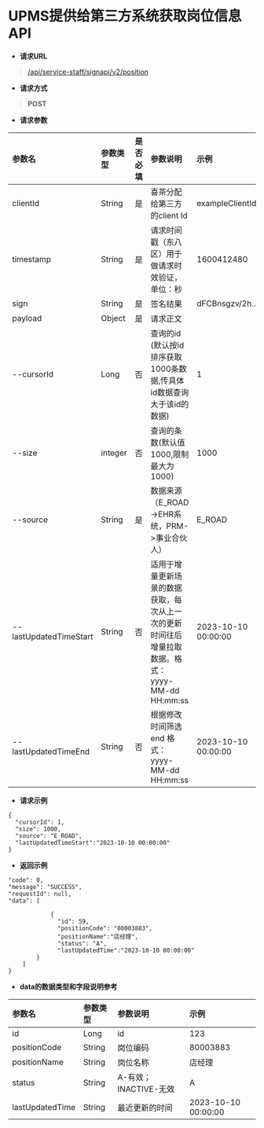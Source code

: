 # UPMS提供给第三方系统获取岗位信息API
- **请求URL**
> [/api/service-staff/signapi/v2/position](#)
- **请求方式**
>**POST**

- **请求参数**

| 参数名                    | 参数类型         | 是否必填 | 参数说明                                                                                               | 示例                                     |
|:-----------------------|:-------------|:-----|:---------------------------------------------------------------------------------------------------|:---------------------------------------|
| clientId               | String       | 是    | 喜茶分配给第三方的client Id                                                                                 | exampleClientId                        |
| timestamp              | String       | 是    | 请求时间戳（东八区）用于做请求时效验证，单位：秒                                                                           | 1600412480                             |
| sign                   | String       | 是    | 签名结果                                                                                               | dFCBnsgzv/2h...                        |
| payload                | Object       | 是    | 请求正文                                                                                               |  |
| --cursorId             | Long         | 否    | 查询的id (默认按id排序获取1000条数据,传具体id数据查询大于该id的数据)                                                         | 1                                      |
| --size                 | integer      | 否    | 查询的条数(默认值1000,限制最大为1000)                                                                           | 1000                                   |
| --source               | String       | 是    | 数据来源（E_ROAD->EHR系统，PRM->事业合伙人）                                                                     | E_ROAD                                 |
| --lastUpdatedTimeStart | String       | 否    | 适用于增量更新场景的数据获取，每次从上一次的更新时间往后增量拉取数据。格式： yyyy-MM-dd HH:mm:ss                                              | 2023-10-10 00:00:00 |
| --lastUpdatedTimeEnd   | String       | 否    | 根据修改时间筛选 end 格式： yyyy-MM-dd HH:mm:ss                                                                    | 2023-10-10 00:00:00 |

- **请求示例**
```
{
  "cursorId": 1,
  "size": 1000, 
  "source": "E_ROAD",
  "lastUpdatedTimeStart":"2023-10-10 00:00:00"
}
```
- **返回示例**

```
"code": 0,
"message": "SUCCESS",
"requestId": null,
"data": [

            {
              "id": 59,              
              "positionCode": "80003883",              
              "positionName":"店经理",                        
              "status": "A",             
              "lastUpdatedTime":"2023-10-10 00:00:00"
        }
    ]
}
```
- **data的数据类型和字段说明参考**


| 参数名                   | 参数类型    | 参数说明    | 示例                  |
|:----------------------|:--------|:--------|:--------------------|
| id	                   | Long    | id      | 123                 |
| positionCode              | 	String | 岗位编码    | 80003883            |
| positionName           | 	String | 岗位名称    | 店经理                 |
| status	             | String  | A-有效；INACTIVE-无效    | A                   |
| lastUpdatedTime | String        | 最近更新的时间 | 2023-10-10 00:00:00 |
